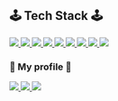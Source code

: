 ## 🕹 Tech Stack 🕹

<!--
**hyemin23/hyemin23** is a ✨ _special_ ✨ repository because its `README.md` (this file) appears on your GitHub profile.

Here are some ideas to get you started:

- 🔭 I’m currently working on ...
- 🌱 I’m currently learning ...
- 👯 I’m looking to collaborate on ...
- 🤔 I’m looking for help with ...
- 💬 Ask me about ...
- 📫 How to reach me: ...
- 😄 Pronouns: ...
- ⚡ Fun fact: ...
-->
  <!-- React -->
<a href="https://2ham-s.tistory.com/">
  <img src="https://img.shields.io/badge/React-37BEFF?style=flat-square&logo=React&logoColor=white&Color=white"/>
  </a>
<!-- java -->
<a href="https://2ham-s.tistory.com/">
  <img src="https://img.shields.io/badge/Java-3955A3?style=flat-square&logo=java&logoColor=white"/>
  </a>
<!-- javaScript -->
<a href="https://2ham-s.tistory.com/">
  <img src="https://img.shields.io/badge/JavaScript-FF9900?style=flat-square&logo=javaScript&logoColor=white"/>
  </a>
  <!-- Jquery -->
<a href="https://2ham-s.tistory.com/">
  <img src="https://img.shields.io/badge/Jquery-0769AD?style=flat-square&logo=Jquery&logoColor=white&Color=white"/>
  </a>
<!-- css3 -->
<a href="https://2ham-s.tistory.com/">
  <img src="https://img.shields.io/badge/CSS3-4285F4?style=flat-square&logo=CSS3&logoColor=white"/>
  </a>
  <!-- SpringBoot -->
<a href="https://2ham-s.tistory.com/">
  <img src="https://img.shields.io/badge/SpringBoot-6DB33F?style=flat-square&logo=Spring&logoColor=white"/>
  </a>
  <!-- MySQL -->
<a href="https://2ham-s.tistory.com/">
  <img src="https://img.shields.io/badge/MySQL-005FF9?style=flat-square&logo=MySQL&logoColor=white"/>
  </a>
  <!-- Oracle -->
<a href="https://2ham-s.tistory.com/">
  <img src="https://img.shields.io/badge/Oracle-F80000?style=flat-square&logo=Oracle&logoColor=white"/>
  </a>
  <!-- Apache -->
  <a href="https://2ham-s.tistory.com/">
  <img src="https://img.shields.io/badge/Apache%20Tomcat-F9AB00?style=flat-square&logo=Apache%20Tomcat&logoColor=black&Text%20Color=white"/>
  </a>
  
  
### 🦔 My profile 🦔

<a href="https://2ham-s.tistory.com/">
  <img src="https://img.shields.io/badge/Tech%20Blog-11B48A?style=flat-square&logo=Vimeo&logoColor=white" />
</a>

<a href="http://poklu3.cafe24.com/developer.html">
  <img src="https://img.shields.io/badge/Portfolio-11B48A?style=flat-square&logo=Vimeo&logoColor=white" />
</a>

<a href="https://www.instagram.com/poklu265/">
  <img src="https://img.shields.io/badge/Instagram-11B48A?style=flat-square&logo=Vimeo&logoColor=white" />
</a>





